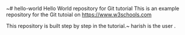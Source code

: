 ~# hello-world
Hello World repository for Git tutorial
This is an example repository for the Git tutoial on https://www.w3schools.com

This repository is built step by step in the tutorial.~
harish is the user .